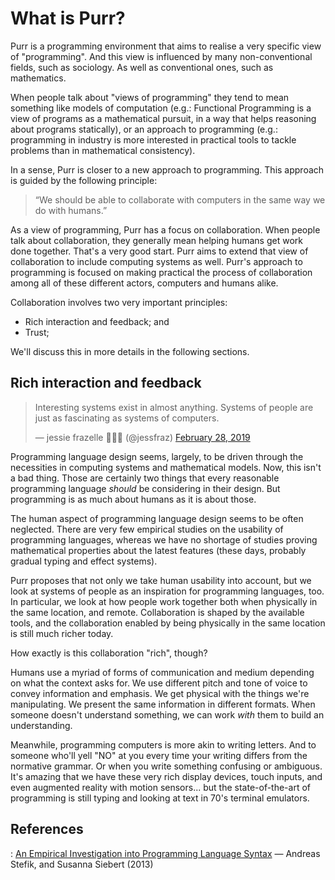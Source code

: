 # What is Purr?

Purr is a programming environment that aims to realise a very specific view of "programming". And this view is influenced by many non-conventional fields, such as sociology. As well as conventional ones, such as mathematics.

When people talk about "views of programming" they tend to mean something like models of computation (e.g.: Functional Programming is a view of programs as a mathematical pursuit, in a way that helps reasoning about programs statically), or an approach to programming (e.g.: programming in industry is more interested in practical tools to tackle problems than in mathematical consistency).

In a sense, Purr is closer to a new approach to programming. This approach is guided by the following principle:

> “We should be able to collaborate with computers in the same way we do with humans.”

As a view of programming, Purr has a focus on collaboration. When people talk about collaboration, they generally mean helping humans get work done together. That's a very good start. Purr aims to extend that view of collaboration to include computing systems as well. Purr's approach to programming is focused on making practical the process of collaboration among all of these different actors, computers and humans alike. 

Collaboration involves two very important principles:

  - Rich interaction and feedback; and
  - Trust;

We'll discuss this in more details in the following sections.


## Rich interaction and feedback

<blockquote class="twitter-tweet" data-lang="en"><p lang="en" dir="ltr">Interesting systems exist in almost anything. Systems of people are just as fascinating as systems of computers.</p>&mdash; jessie frazelle 👩🏼‍🚀 (@jessfraz) <a href="https://twitter.com/jessfraz/status/1100938246459191296?ref_src=twsrc%5Etfw">February 28, 2019</a></blockquote>

Programming language design seems, largely, to be driven through the necessities in computing systems and mathematical models. Now, this isn't a bad thing. Those are certainly two things that every reasonable programming language *should* be considering in their design. But programming is as much about humans as it is about those.

The human aspect of programming language design seems to be often neglected. There are very few empirical studies on the usability of programming languages, whereas we have no shortage of studies proving mathematical properties about the latest features (these days, probably gradual typing and effect systems).

Purr proposes that not only we take human usability into account, but we look at systems of people as an inspiration for programming languages, too. In particular, we look at how people work together both when physically in the same location, and remote. Collaboration is shaped by the available tools, and the collaboration enabled by being physically in the same location is still much richer today.

How exactly is this collaboration "rich", though?

Humans use a myriad of forms of communication and medium depending on what the context asks for. We use different pitch and tone of voice to convey information and emphasis. We get physical with the things we're manipulating. We present the same information in different formats. When someone doesn't understand something, we can work *with* them to build an understanding. 

Meanwhile, programming computers is more akin to writing letters. And to someone who'll yell "NO" at you every time your writing differs from the normative grammar. Or when you write something confusing or ambiguous. It's amazing that we have these very rich display devices, touch inputs, and even augmented reality with motion sensors... but the state-of-the-art of programming is still typing and looking at text in 70's terminal emulators.


## References

: [An Empirical Investigation into Programming Language Syntax](https://dl.acm.org/citation.cfm?id=2534973)
  — Andreas Stefik, and Susanna Siebert (2013)
